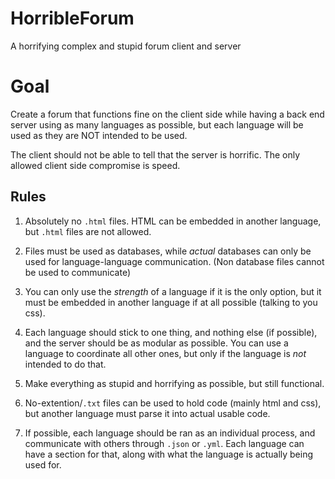 # HorribleForum
A horrifying complex and stupid forum client and server

# Goal
Create a forum that functions fine on the client side while
having a back end server using as many languages as possible,
but each language will be used as they are NOT intended to be used.

The client should not be able to tell that the server is horrific.
The only allowed client side compromise is speed.

## Rules

1. Absolutely no `.html` files. HTML can be embedded in another language, but `.html` files are not allowed.

2. Files must be used as databases, while *actual* databases can only be used for language-language communication. (Non database files cannot be used to communicate)

3. You can only use the *strength* of a language if it is the only option, but it must be embedded in another language if at all possible (talking to you css).

4. Each language should stick to one thing, and nothing else (if possible), and the server should be as modular as possible. You can use a language to coordinate all other ones, but only if the language is *not* intended to do that.

5. Make everything as stupid and horrifying as possible, but still functional.

6. No-extention/`.txt` files can be used to hold code (mainly html and css), but another language must parse it into actual usable code.

7. If possible, each language should be ran as an individual process, and communicate with others through `.json` or `.yml`. Each language can have a section for that, along with what the language is actually being used for.

